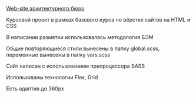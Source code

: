 [Web-site архитектурного бюро](https://krasouskay.github.io/Course_Project_html-css/Index.html)

Курсовой проект в рамках базового курса по вёрстке сайтов на HTML и CSS

В написании разметки использовалась методология БЭМ

Общие повторяющиеся стили вынесены в папку global.scss, переменные вынесены в папку vars.scss

Сайт написан с использованием препроцессора SASS

Использованы технологии Flex, Grid

Есть адаптив до 360px

